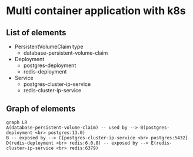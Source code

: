 # Multi container application with k8s

## List of elements
* PersistentVolumeClaim type
    * database-persistent-volume-claim
* Deployment
    * postgres-deployment
    * redis-deployment
* Service
    * postgres-cluster-ip-service
    * redis-cluster-ip-service

## Graph of elements
```mermaid
graph LR
A(database-persistent-volume-claim) -- used by --> B(postgres-deployment <br> postgres:13.0)
B -- exposed by --> C[postgres-cluster-ip-service <br> postgres:5432]
D(redis-deployment <br> redis:6.0.8) -- exposed by --> E(redis-cluster-ip-service <br> redis:6379)
```
